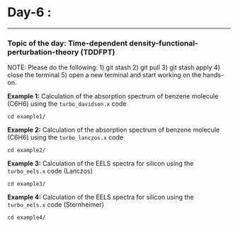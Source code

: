 # Day-6 :
---------

### Topic of the day: Time-dependent density-functional-perturbation-theory (TDDFPT)

NOTE: Please do the following: 1) git stash 2) git pull 3) git stash apply 4) close the terminal 
      5) open a new terminal and start working on the hands-on.

**Example 1:** Calculation of the absorption spectrum of benzene molecule (C6H6) using the `turbo_davidson.x` code

    cd example1/

**Example 2:** Calculation of the absorption spectrum of benzene molecule (C6H6) using the `turbo_lanczos.x` code

    cd example2/

**Example 3:** Calculation of the EELS spectra for silicon using the `turbo_eels.x` code (Lanczos)

    cd example3/

**Example 4:** Calculation of the EELS spectra for silicon using the `turbo_eels.x` code (Sternheimer)

    cd example4/
